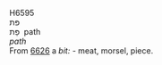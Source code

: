 <body>
  <p>H6595<br>  פּת  <br> פַּת  ‎  path  <br><i>path </i><br>From <a href="h6626.htm">6626</a>  a <i>bit: - </i>meat, morsel, piece.<br></p>
 </body>